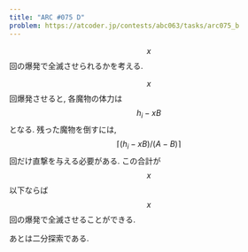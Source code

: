 ```yaml
---
title: "ARC #075 D"
problem: https://atcoder.jp/contests/abc063/tasks/arc075_b
---
```

$$ x $$ 回の爆発で全滅させられるかを考える.

$$ x $$ 回爆発させると, 各魔物の体力は $$ h_i-xB $$ となる. 残った魔物を倒すには, $$ \lceil (h_i-xB)/(A-B) \rceil $$ 回だけ直撃を与える必要がある. この合計が $$ x $$ 以下ならば $$ x $$ 回の爆発で全滅させることができる.

あとは二分探索である.
